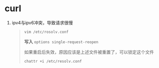 # curl

1. ipv4与ipv6冲突，导致请求很慢

   > `vim /etc/rosolv.conf`
   >
   > **写入** `options single-request-reopen`
   >
   > 如果重启后失效，原因应该是上述文件被重置了，可以锁定这个文件
   >
   > `chattr +i /etc/resolv.conf`
